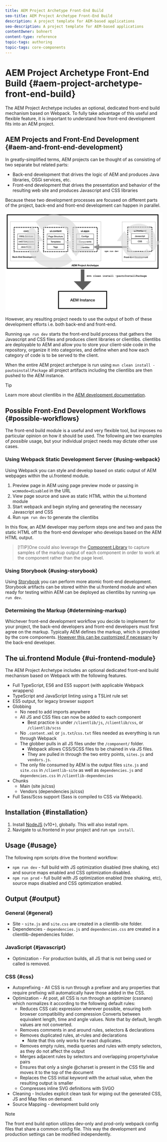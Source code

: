```yaml
---
title: AEM Project Archetype Front-End Build
seo-title: AEM Project Archetype Front-End Build
description: A project template for AEM-based applications
seo-description: A project template for AEM-based applications
contentOwner: bohnert
content-type: reference
topic-tags: authoring
topic-tags: core-components
---
```


# AEM Project Archetype Front-End Build {#aem-project-archetype-front-end-build}

The AEM Project Archetype includes an optional, dedicated front-end build mechanism based on Webpack. To fully take advantage of this useful and flexible feature, it is important to understand how front-end development fits into an AEM project.

## AEM Projects and Front-End Development {#aem-and-front-end-development}

In greatly-simplified terms, AEM projects can be thought of as consisting of two separate but related parts:

* Back-end development that drives the logic of AEM and produces Java libraries, OSGi services, etc.
* Front-end development that drives the presentation and behavior of the resulting web site and produces Javascript and CSS libraries

Because these two development processes are focused on different parts of the project, back-end and front-end development can happen in parallel.

![](assets/front-end-flow.png)

However, any resulting project needs to use the output of both of these development efforts i.e. both back-end and front-end.

Running `npm run dev` starts the front-end build process that gathers the Javascript and CSS files and produces client libraries or clientlibs. clientlibs are deployable to AEM and allow you to store your client-side code in the repository, organize it into categories, and define when and how each category of code is to be served to the client.

When the entire AEM project archetype is run using `mvn clean install -pautoinstallPackage` all project artifacts including the clientlibs are then pushed to the AEM instance.

>[!TIP]
>Learn more about clientlibs in the [AEM development documentation](https://helpx.adobe.com/experience-manager/6-5/sites/developing/using/clientlibs.html).

## Possible Front-End Development Workflows {#possible-workflows}

The front-end build module is a useful and very flexible tool, but imposes no particular opinion on how it should be used. The following are two examples of *possible* usage, but your individual project needs may dictate other use cases.

### Using Webpack Static Development Server {#using-webpack}

Using Webpack you can style and develop based on static output of AEM webpages within the ui.frontend module.

1. Preview page in AEM using page preview mode or passing in `wcmmode=disabled` in the URL
1. View page source and save as static HTML within the ui.frontend module
1. Start webpack and begin styling and generating the necessary Javascript and CSS
1. Run `npm run dev` to generate the clientlibs

In this flow, an AEM developer may perform steps one and two and pass the static HTML off to the front-end developer who develops based on the AEM HTML output.

>[!TIP]One could also leverage the [Component Library](https://opensource.adobe.com/aem-core-wcm-components/library.html) to capture samples of the markup output of each component in order to work at the component rather than the page level.

### Using Storybook {#using-storybook}

Using [Storybook](https://storybook.js.org) you can perform more atomic front-end development. Storybook artifacts can be stored within the ui.frontend module and when ready for testing within AEM can be deployed as clientlibs by running `npm run dev`.

### Determining the Markup {#determining-markup}

Whichever front-end development workflow you decide to implement for your project, the back-end developers and front-end developers must first agree on the markup. Typically AEM defines the markup, which is provided by the core components. [However this can be customized if necessary](https://docs.adobe.com/content/help/en/experience-manager-core-components/using/developing/customizing.html#customizing-the-markup) by the back-end developer.

## The ui.frontend Module {#ui-frontend-module}

The AEM Project Archetype includes an optional dedicated front-end build mechanism based on Webpack with the following features.

* Full TypeScript, ES6 and ES5 support (with applicable Webpack wrappers)
* TypeScript and JavaScript linting using a TSLint rule set
* ES5 output, for legacy browser support
* Globbing
  * No need to add imports anywhere
  * All JS and CSS files can now be added to each component
    * Best practice is under `/clientlib/js`, `/clientlib/css`, or `/clientlib/scss`
  * No `.content.xml` or `js.txt`/`css.txt` files needed as everything is run through Webpack
  * The globber pulls in all JS files under the `/component/` folder.
    * Webpack allows CSS/SCSS files to be chained in via JS files.
    * They are pulled in through the two entry points, `sites.js` and `vendors.js`.
  * The only file consumed by AEM is the output files `site.js` and `site.css` in `/clientlib-site` as well as `dependencies.js` and `dependencies.css` in `/clientlib-dependencies`
* Chunks
  * Main (site js/css)
  * Vendors (dependencies js/css)
* Full Sass/Scss support (Sass is compiled to CSS via Webpack).

## Installation {#installation}

1. Install [NodeJS](https://nodejs.org/en/download/) (v10+), globally. This will also install npm.
1. Navigate to ui.frontend in your project and run `npm install`.

## Usage {#usage}

The following npm scripts drive the frontend workflow:

* `npm run dev` - full build with JS optimization disabled (tree shaking, etc) and source maps enabled and CSS optimization disabled.
* `npm run prod` - full build with JS optimization enabled (tree shaking, etc), source maps disabled and CSS optimization enabled.

## Output {#output}

### General {#general}

* Site - `site.js` and `site.css` are created in a clientlib-site folder.
* Dependencies - `dependencies.js` and `dependencies.css` are created in a clientlib-dependencies folder.

### JavaScript {#javascript}

* Optimization - For production builds, all JS that is not being used or called is removed.

### CSS {#css}

* Autoprefixing - All CSS is run through a prefixer and any properties that require prefixing will automatically have those added in the CSS.
* Optimization - At post, all CSS is run through an optimizer (cssnano) which normalizes it according to the following default rules:
  * Reduces CSS calc expression wherever possible, ensuring both browser compatibility and compression
Converts between equivalent length, time and angle values. Note that by default, length values are not converted.
  * Removes comments in and around rules, selectors & declarations
  * Removes duplicated rules, at-rules and declarations
    * Note that this only works for exact duplicates.
  * Removes empty rules, media queries and rules with empty selectors, as they do not affect the output
  * Merges adjacent rules by selectors and overlapping property/value pairs
  * Ensures that only a single @charset is present in the CSS file and moves it to the top of the document
  * Replaces the CSS initial keyword with the actual value, when the resulting output is smaller
  * Compresses inline SVG definitions with SVGO
* Cleaning - Includes explicit clean task for wiping out the generated CSS, JS and Map files on demand.
* Source Mapping - development build only

>[!NOTE]
>The front end build option utilizes dev-only and prod-only webpack config files that share a common config file. This way the development and production settings can be modified independently.
